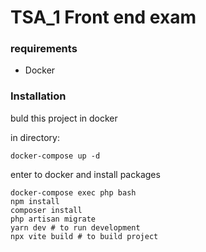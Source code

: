 # TSA_1 Front end exam

### requirements

- Docker

### Installation

buld this project in docker

in directory:
```
docker-compose up -d
```

enter to docker and install packages
```
docker-compose exec php bash
npm install
composer install
php artisan migrate
yarn dev # to run development
npx vite build # to build project
```

